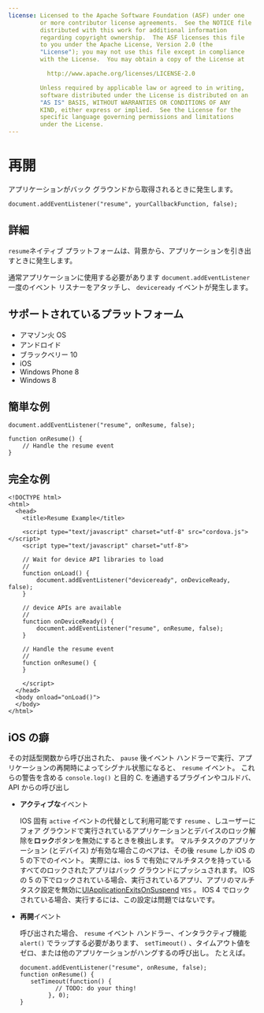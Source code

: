 ```yaml
---
license: Licensed to the Apache Software Foundation (ASF) under one
         or more contributor license agreements.  See the NOTICE file
         distributed with this work for additional information
         regarding copyright ownership.  The ASF licenses this file
         to you under the Apache License, Version 2.0 (the
         "License"); you may not use this file except in compliance
         with the License.  You may obtain a copy of the License at

           http://www.apache.org/licenses/LICENSE-2.0

         Unless required by applicable law or agreed to in writing,
         software distributed under the License is distributed on an
         "AS IS" BASIS, WITHOUT WARRANTIES OR CONDITIONS OF ANY
         KIND, either express or implied.  See the License for the
         specific language governing permissions and limitations
         under the License.
---
```


# 再開

アプリケーションがバック グラウンドから取得されるときに発生します。

    document.addEventListener("resume", yourCallbackFunction, false);
    

## 詳細

`resume`ネイティブ プラットフォームは、背景から、アプリケーションを引き出すときに発生します。

通常アプリケーションに使用する必要があります `document.addEventListener` 一度のイベント リスナーをアタッチし、 `deviceready` イベントが発生します。

## サポートされているプラットフォーム

*   アマゾン火 OS
*   アンドロイド
*   ブラックベリー 10
*   iOS
*   Windows Phone 8
*   Windows 8

## 簡単な例

    document.addEventListener("resume", onResume, false);
    
    function onResume() {
        // Handle the resume event
    }
    

## 完全な例

    <!DOCTYPE html>
    <html>
      <head>
        <title>Resume Example</title>
    
        <script type="text/javascript" charset="utf-8" src="cordova.js"></script>
        <script type="text/javascript" charset="utf-8">
    
        // Wait for device API libraries to load
        //
        function onLoad() {
            document.addEventListener("deviceready", onDeviceReady, false);
        }
    
        // device APIs are available
        //
        function onDeviceReady() {
            document.addEventListener("resume", onResume, false);
        }
    
        // Handle the resume event
        //
        function onResume() {
        }
    
        </script>
      </head>
      <body onload="onLoad()">
      </body>
    </html>
    

## iOS の癖

その対話型関数から呼び出された、 `pause` 後イベント ハンドラーで実行、アプリケーションの再開時によってシグナル状態になると、 `resume` イベント。 これらの警告を含める `console.log()` と目的 C. を通過するプラグインやコルドバ、API からの呼び出し

*   **アクティブな**イベント
    
    IOS 固有 `active` イベントの代替として利用可能です `resume` 、しユーザーにフォア グラウンドで実行されているアプリケーションとデバイスのロック解除を**ロック**ボタンを無効にするときを検出します。 マルチタスクのアプリケーション (とデバイス) が有効な場合このペアは、その後 `resume` しか iOS の 5 の下でのイベント。 実際には、ios 5 で有効にマルチタスクを持っているすべてのロックされたアプリはバック グラウンドにプッシュされます。 IOS の 5 の下でロックされている場合、実行されているアプリ、アプリのマルチタスク設定を無効に[UIApplicationExitsOnSuspend][1] `YES` 。 IOS 4 でロックされている場合、実行するには、この設定は問題ではないです。

*   **再開**イベント
    
    呼び出された場合、 `resume` イベント ハンドラー、インタラクティブ機能 `alert()` でラップする必要があります、 `setTimeout()` 、タイムアウト値をゼロ、または他のアプリケーションがハングするの呼び出し。 たとえば。
    
        document.addEventListener("resume", onResume, false);
        function onResume() {
           setTimeout(function() {
                  // TODO: do your thing!
                }, 0);
        }
        

 [1]: http://developer.apple.com/library/ios/#documentation/general/Reference/InfoPlistKeyReference/Articles/iPhoneOSKeys.html